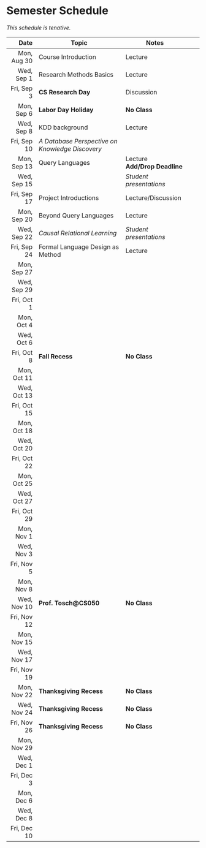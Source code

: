 # Semester Schedule

_This schedule is tenative._


| Date  | Topic  | Notes  |   |   |
|---:|---|---|---|---|
| Mon, Aug 30 |  Course Introduction | Lecture
| Wed, Sep 1  | Research Methods Basics | Lecture
| Fri, Sep 3  | **CS Research Day**  | Discussion  |
| Mon, Sep 6  | **Labor Day Holiday** | **No Class** |
| Wed, Sep 8 | KDD background | Lecture |
| Fri, Sep 10 | _A Database Perspective on Knowledge Discovery_ |
| Mon, Sep 13 | Query Languages | Lecture <br/> **Add/Drop Deadline** |
| Wed, Sep 15 | | _Student presentations_
| Fri, Sep 17 | Project Introductions | Lecture/Discussion
| Mon, Sep 20 | Beyond Query Languages | Lecture 
| Wed, Sep 22 | _Causal Relational Learning_ <br/> | _Student presentations_ |
| Fri, Sep 24 | Formal Language Design as Method | Lecture 
| Mon, Sep 27 | 
| Wed, Sep 29 | 
| Fri, Oct 1  |
| Mon, Oct 4  |
| Wed, Oct 6  |
| Fri, Oct 8  | **Fall Recess** | **No Class** |
| Mon, Oct 11 |
| Wed, Oct 13 |
| Fri, Oct 15 | 
| Mon, Oct 18 | 
| Wed, Oct 20 |
| Fri, Oct 22 |
| Mon, Oct 25 |
| Wed, Oct 27 |
| Fri, Oct 29 |
| Mon, Nov 1  |
| Wed, Nov 3  | 
| Fri, Nov 5  |
| Mon, Nov 8  |
| Wed, Nov 10 | **Prof. Tosch@CS050** | **No Class** |
| Fri, Nov 12 |
| Mon, Nov 15 |
| Wed, Nov 17 |
| Fri, Nov 19 |
| Mon, Nov 22 | **Thanksgiving Recess** | **No Class** |
| Wed, Nov 24 | **Thanksgiving Recess** | **No Class** |
| Fri, Nov 26 | **Thanksgiving Recess** | **No Class** |
| Mon, Nov 29 | 
| Wed, Dec 1  |
| Fri, Dec 3  |
| Mon, Dec 6  |
| Wed, Dec 8  |
| Fri, Dec 10 |
